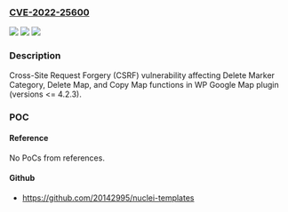 ### [CVE-2022-25600](https://cve.mitre.org/cgi-bin/cvename.cgi?name=CVE-2022-25600)
![](https://img.shields.io/static/v1?label=Product&message=WP%20Google%20Map%20Plugin%20(WordPress%20plugin)&color=blue)
![](https://img.shields.io/static/v1?label=Version&message=%3C%3D%204.2.3%3C%3D%204.2.3%20&color=brighgreen)
![](https://img.shields.io/static/v1?label=Vulnerability&message=CWE-352%20Cross-Site%20Request%20Forgery%20(CSRF)&color=brighgreen)

### Description

Cross-Site Request Forgery (CSRF) vulnerability affecting Delete Marker Category, Delete Map, and Copy Map functions in WP Google Map plugin (versions <= 4.2.3).

### POC

#### Reference
No PoCs from references.

#### Github
- https://github.com/20142995/nuclei-templates

